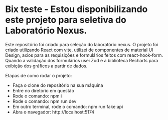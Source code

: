 # Bix teste - Estou disponibilizando este projeto para seletiva do Laboratório Nexus.

Este repositório foi criado para seleção do laboratório nexus. O projeto foi criado utilizando React com vite, utilizei de componentes de material UI Design, axios para as requisições e formulários feitos com react-hook-form. Quando a validação
dos formulários usei Zod e a biblioteca Recharts para exibição dos gráficos a partir de dados.


 Etapas de como rodar o projeto:

- Faça o clone do repositório na sua máquina
- Entre no diretório em questão
- Rode o comando: npm i
- Rode o comando: npm run dev
- Em outro terminal, rode o comando: npm run fake:api
- Abra o navegador: http://localhost:5174

